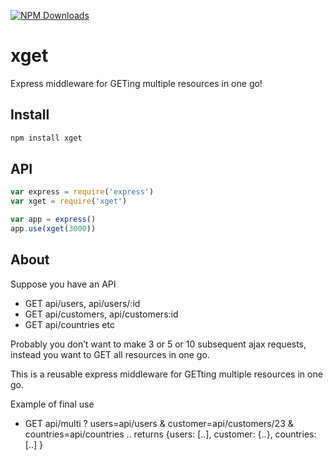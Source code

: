 [![NPM Downloads][downloads-image]][downloads-url]

# xget

Express middleware for GETing multiple resources in one go!

## Install

```bash
npm install xget
```

## API

```js
var express = require('express')
var xget = require('xget')

var app = express()
app.use(xget(3000))
```

## About

Suppose you have an API 
- GET api/users, api/users/:id
- GET api/customers, api/customers:id
- GET api/countries etc

Probably you don’t want to make 3 or 5 or 10 subsequent ajax requests, instead you want to GET all resources in one go.

This is a reusable express middleware for GETting multiple resources in one go.

Example of final use
- GET api/multi ? users=api/users & customer=api/customers/23 & countries=api/countries ..
returns {users: [..], customer: {..}, countries: [..] } 

[downloads-image]: https://img.shields.io/npm/dm/xget.svg?style=flat
[downloads-url]: https://npmjs.org/package/xget
